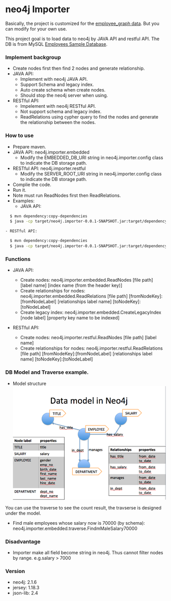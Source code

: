 # neo4j Importer
Basically, the project is customized for the [employee_graph data](https://github.com/ra2637/neo4jImporter/tree/master/employees_graph). But you can modify for your own use.
  
This project goal is to load data to neo4j by JAVA API and restful API.
The DB is from MySQL [Employees Sample Database](https://dev.mysql.com/doc/employee/en/employees-introduction.html).
  
### Implement backgroup
- Create nodes first then find 2 nodes and generate relationship.
- JAVA API: 
    - Implement with neo4j JAVA API.
    - Support Schema and legacy index.
    - Auto create schema when create nodes.
    - Should stop the neo4j server when using.
- RESTful API:
    - Impelement with neo4j RESTful API.
    - Not support schema and legacy index.
    - ReadRelations using cypher query to find the nodes and generate the relationship between the nodes.

### How to use 
- Prepare maven.
- JAVA API: neo4j.importer.embedded 
    - Modify the EMBEDDED_DB_URI string in neo4j.importer.config class to indicate the DB storage path.
- RESTful API: neo4j.importer.restful
    - Modify the SERVER_ROOT_URI string in neo4j.importer.config class to indicate the DB storage path.
- Complie the code.
- Run it. 
- Note must run ReadNodes first then ReadRelations.
- Examples:
    - JAVA API:
```sh
  $ mvn dependency:copy-dependencies
  $ java -cp target/neo4j.importer-0.0.1-SNAPSHOT.jar:target/dependency/* neo4j.importer.embedded.ReadNodes ../employees_graph/departments.csv DEPARTMENT dept_no 
```

    - RESTful API:
```sh
  $ mvn dependency:copy-dependencies
  $ java -cp target/neo4j.importer-0.0.1-SNAPSHOT.jar:target/dependency/* neo4j.importer.restful.ReadNodes ../employees_graph/departments.csv DEPARTMENT
```

### Functions
- JAVA API:
    - Create nodes: neo4j.importer.embedded.ReadNodes [file path] [label name] [index name (from the header key)]
    - Create relationships for nodes: neo4j.importer.embedded.ReadRelations [file path] [fromNodeKey]:[fromNodeLabel] [relationships label name] [toNodeKey]:[toNodeLabel]
    - Create legacy index: neo4j.importer.embedded.CreateLegacyIndex [node label] [property key name to be indexed]

- RESTful API:
    - Create nodes: neo4j.importer.restful.ReadNodes [file path] [label name]
    - Create relationships for nodes: neo4j.importer.restful.ReadRelations [file path] [fromNodeKey]:[fromNodeLabel] [relationships label name] [toNodeKey]:[toNodeLabel]

### DB Model and Traverse example.
- Model structure
![Graph Model](https://github.com/ra2637/neo4jImporter/blob/master/images/employee_graph.png?raw=true "Graph Model")

You can use the traverse to see the count result, the travserse is designed under the model.
- Find male employees whose salary now is 70000 (by schema): neo4j.importer.embedded.traverse.FindmMaleSalary70000

### Disadvantage
- Importer make all field become string in neo4j. Thus cannot filter nodes by range. e.g.salary > 7000

### Version
 - neo4j: 2.1.6
 - jersey: 1.18.3
 - json-lib: 2.4
